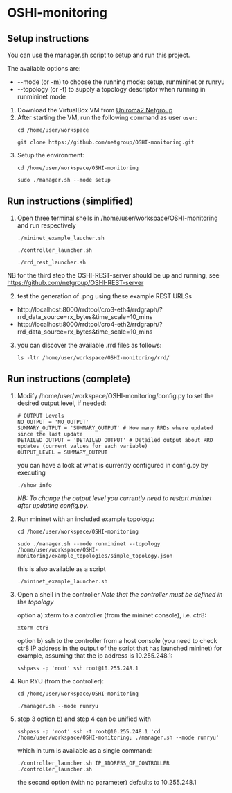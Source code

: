 # OSHI-monitoring
## Setup instructions

You can use the manager.sh script to setup and run this project.

The available options are:
- --mode (or -m) to choose the running mode: setup, runmininet or runryu
- --topology (or -t) to supply a topology descriptor when running in runmininet mode

1. Download the VirtualBox VM from [Uniroma2 Netgroup](http://netgroup.uniroma2.it/twiki/bin/view/Oshi/WebHome#AnchorSoftDown)
2. After starting the VM, run the following command as user `user`:
    ```
    cd /home/user/workspace
    
    git clone https://github.com/netgroup/OSHI-monitoring.git
    ```
3. Setup the environment:
    ```
    cd /home/user/workspace/OSHI-monitoring
    
    sudo ./manager.sh --mode setup
    ```

## Run instructions (simplified)
1. Open three terminal shells in /home/user/workspace/OSHI-monitoring and run respectively 
    ```
    ./mininet_example_laucher.sh
    
    ./controller_launcher.sh
    
    ./rrd_rest_launcher.sh
    ```
NB for the third step the OSHI-REST-server should be up and running, see https://github.com/netgroup/OSHI-REST-server

2. test the generation of .png using these example REST URLSs

- http://localhost:8000/rrdtool/cro3-eth4/rrdgraph/?rrd_data_source=rx_bytes&time_scale=10_mins
- http://localhost:8000/rrdtool/cro4-eth2/rrdgraph/?rrd_data_source=rx_bytes&time_scale=10_mins
    
3. you can discover the available .rrd files as follows:
    ```
    ls -ltr /home/user/workspace/OSHI-monitoring/rrd/
    ```

## Run instructions (complete)
1. Modify /home/user/workspace/OSHI-monitoring/config.py to set the desired output level, if needed:
    ```
    # OUTPUT Levels
    NO_OUTPUT = 'NO_OUTPUT'
    SUMMARY_OUTPUT = 'SUMMARY_OUTPUT' # How many RRDs where updated since the last update
    DETAILED_OUTPUT = 'DETAILED_OUTPUT' # Detailed output about RRD updates (current values for each variable)
    OUTPUT_LEVEL = SUMMARY_OUTPUT
    ```
    you can have a look at what is currently configured in config.py by executing
    ```
    ./show_info
    ```
    *NB: To change the output level you currently need to restart mininet after updating config.py.*
    
2. Run mininet with an included example topology:
    ```
    cd /home/user/workspace/OSHI-monitoring
    
    sudo ./manager.sh --mode runmininet --topology /home/user/workspace/OSHI-monitoring/example_topologies/simple_topology.json
    ```
    this is also available as a script
    ```
    ./mininet_example_launcher.sh
    ```
    
3. Open a shell in the controller 
    *Note that the controller must be defined in the topology*
 
    option a) xterm to a controller (from the mininet console), i.e. ctr8:
    ```
    xterm ctr8
    ```
    option b) ssh to the controller from a host console (you need to check ctr8 IP address in the output of the script that has launched mininet) for example, assuming that the ip address is 10.255.248.1:
    ```
    sshpass -p 'root' ssh root@10.255.248.1
    ```

4. Run RYU (from the controller):
    ```
    cd /home/user/workspace/OSHI-monitoring
    
    ./manager.sh --mode runryu
    ```
    
5. step 3 option b) and step 4 can be unified with
    ```
    sshpass -p 'root' ssh -t root@10.255.248.1 'cd /home/user/workspace/OSHI-monitoring; ./manager.sh --mode runryu'
    ```
    which in turn is available as a single command:
    ```
    ./controller_launcher.sh IP_ADDRESS_OF_CONTROLLER
    ./controller_launcher.sh 
    ```
    the second option (with no parameter) defaults to 10.255.248.1
    

